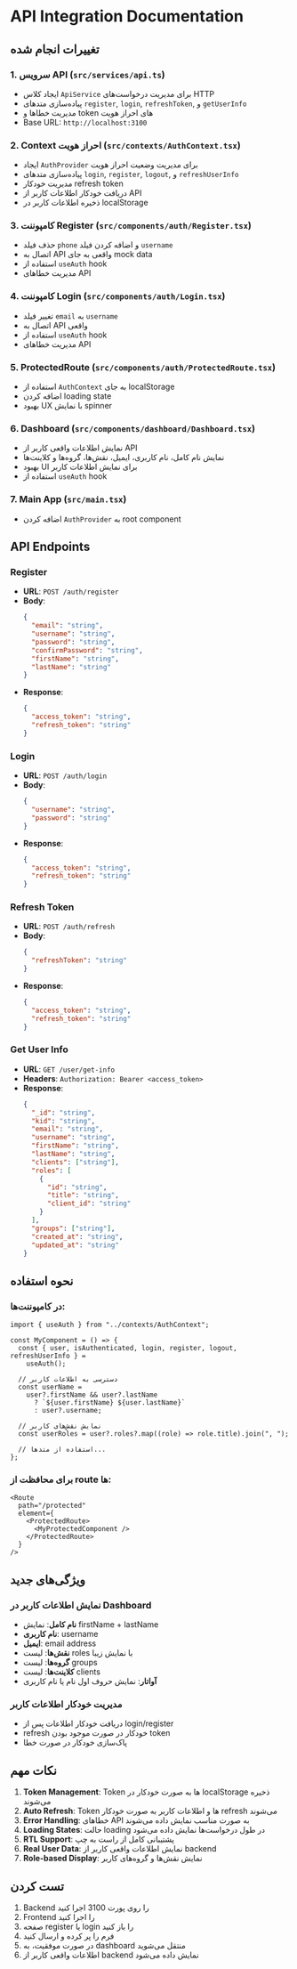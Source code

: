 # API Integration Documentation

## تغییرات انجام شده

### 1. سرویس API (`src/services/api.ts`)

- ایجاد کلاس `ApiService` برای مدیریت درخواست‌های HTTP
- پیاده‌سازی متدهای `register`, `login`, `refreshToken`, و `getUserInfo`
- مدیریت خطاها و token های احراز هویت
- Base URL: `http://localhost:3100`

### 2. Context احراز هویت (`src/contexts/AuthContext.tsx`)

- ایجاد `AuthProvider` برای مدیریت وضعیت احراز هویت
- پیاده‌سازی متدهای `login`, `register`, `logout`, و `refreshUserInfo`
- مدیریت خودکار refresh token
- دریافت خودکار اطلاعات کاربر از API
- ذخیره اطلاعات کاربر در localStorage

### 3. کامپوننت Register (`src/components/auth/Register.tsx`)

- حذف فیلد `phone` و اضافه کردن فیلد `username`
- اتصال به API واقعی به جای mock data
- استفاده از `useAuth` hook
- مدیریت خطاهای API

### 4. کامپوننت Login (`src/components/auth/Login.tsx`)

- تغییر فیلد `email` به `username`
- اتصال به API واقعی
- استفاده از `useAuth` hook
- مدیریت خطاهای API

### 5. ProtectedRoute (`src/components/auth/ProtectedRoute.tsx`)

- استفاده از `AuthContext` به جای localStorage
- اضافه کردن loading state
- بهبود UX با نمایش spinner

### 6. Dashboard (`src/components/dashboard/Dashboard.tsx`)

- نمایش اطلاعات واقعی کاربر از API
- نمایش نام کامل، نام کاربری، ایمیل، نقش‌ها، گروه‌ها و کلاینت‌ها
- بهبود UI برای نمایش اطلاعات کاربر
- استفاده از `useAuth` hook

### 7. Main App (`src/main.tsx`)

- اضافه کردن `AuthProvider` به root component

## API Endpoints

### Register

- **URL**: `POST /auth/register`
- **Body**:
  ```json
  {
    "email": "string",
    "username": "string",
    "password": "string",
    "confirmPassword": "string",
    "firstName": "string",
    "lastName": "string"
  }
  ```
- **Response**:
  ```json
  {
    "access_token": "string",
    "refresh_token": "string"
  }
  ```

### Login

- **URL**: `POST /auth/login`
- **Body**:
  ```json
  {
    "username": "string",
    "password": "string"
  }
  ```
- **Response**:
  ```json
  {
    "access_token": "string",
    "refresh_token": "string"
  }
  ```

### Refresh Token

- **URL**: `POST /auth/refresh`
- **Body**:
  ```json
  {
    "refreshToken": "string"
  }
  ```
- **Response**:
  ```json
  {
    "access_token": "string",
    "refresh_token": "string"
  }
  ```

### Get User Info

- **URL**: `GET /user/get-info`
- **Headers**: `Authorization: Bearer <access_token>`
- **Response**:
  ```json
  {
    "_id": "string",
    "kid": "string",
    "email": "string",
    "username": "string",
    "firstName": "string",
    "lastName": "string",
    "clients": ["string"],
    "roles": [
      {
        "id": "string",
        "title": "string",
        "client_id": "string"
      }
    ],
    "groups": ["string"],
    "created_at": "string",
    "updated_at": "string"
  }
  ```

## نحوه استفاده

### در کامپوننت‌ها:

```tsx
import { useAuth } from "../contexts/AuthContext";

const MyComponent = () => {
  const { user, isAuthenticated, login, register, logout, refreshUserInfo } =
    useAuth();

  // دسترسی به اطلاعات کاربر
  const userName =
    user?.firstName && user?.lastName
      ? `${user.firstName} ${user.lastName}`
      : user?.username;

  // نمایش نقش‌های کاربر
  const userRoles = user?.roles?.map((role) => role.title).join(", ");

  // استفاده از متدها...
};
```

### برای محافظت از route ها:

```tsx
<Route
  path="/protected"
  element={
    <ProtectedRoute>
      <MyProtectedComponent />
    </ProtectedRoute>
  }
/>
```

## ویژگی‌های جدید

### نمایش اطلاعات کاربر در Dashboard

- **نام کامل**: نمایش firstName + lastName
- **نام کاربری**: username
- **ایمیل**: email address
- **نقش‌ها**: لیست roles با نمایش زیبا
- **گروه‌ها**: لیست groups
- **کلاینت‌ها**: لیست clients
- **آواتار**: نمایش حروف اول نام یا نام کاربری

### مدیریت خودکار اطلاعات کاربر

- دریافت خودکار اطلاعات پس از login/register
- refresh خودکار در صورت موجود بودن token
- پاک‌سازی خودکار در صورت خطا

## نکات مهم

1. **Token Management**: Token ها به صورت خودکار در localStorage ذخیره می‌شوند
2. **Auto Refresh**: Token ها و اطلاعات کاربر به صورت خودکار refresh می‌شوند
3. **Error Handling**: خطاهای API به صورت مناسب نمایش داده می‌شوند
4. **Loading States**: حالت loading در طول درخواست‌ها نمایش داده می‌شود
5. **RTL Support**: پشتیبانی کامل از راست به چپ
6. **Real User Data**: نمایش اطلاعات واقعی کاربر از backend
7. **Role-based Display**: نمایش نقش‌ها و گروه‌های کاربر

## تست کردن

1. Backend را روی پورت 3100 اجرا کنید
2. Frontend را اجرا کنید
3. صفحه register یا login را باز کنید
4. فرم را پر کرده و ارسال کنید
5. در صورت موفقیت، به dashboard منتقل می‌شوید
6. اطلاعات واقعی کاربر از backend نمایش داده می‌شود
